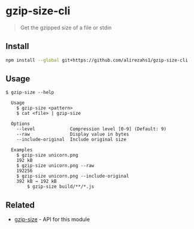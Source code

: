 # gzip-size-cli

> Get the gzipped size of a file or stdin

## Install

```sh
npm install --global git+https://github.com/alirezahs1/gzip-size-cli
```

## Usage

```
$ gzip-size --help

  Usage
    $ gzip-size <pattern>
    $ cat <file> | gzip-size

  Options
    --level             Compression level [0-9] (Default: 9)
    --raw               Display value in bytes
    --include-original  Include original size

  Examples
    $ gzip-size unicorn.png
    192 kB
    $ gzip-size unicorn.png --raw
    192256
    $ gzip-size unicorn.png --include-original
    392 kB → 192 kB
		$ gzip-size build/**/*.js
```

## Related

- [gzip-size](https://github.com/sindresorhus/gzip-size) - API for this module

